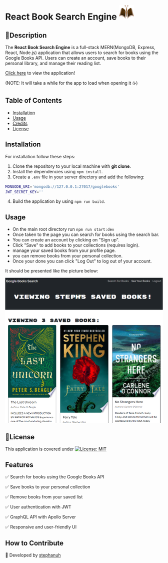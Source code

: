 # React Book Search Engine ![butterfly](images/MyButterfly-book-Drawing.png)

## 📖Description
The **React Book Search Engine** is a full-stack MERN(MongoDB, Express, React, Node.js) application that allows users to search for books using the Google Books API. Users can create an account, save books to their personal library, and manage their reading list.

[Click here](https://book-collections.onrender.com) to view the application!

(NOTE: It will take a while for the app to load when opening it ☕)
## Table of Contents

- [Installation](#installation)
- [Usage](#usage)
- [Credits](#credits)
- [License](#license)

## Installation

For installation follow these steps:

1) Clone the repository to your local machine with **git clone**.
2) Install the dependencies using `npm install`.
3) Create a `.env` file in your server directory and add the following:
```sh
MONGODB_URI='mongodb://127.0.0.1:27017/googlebooks'
JWT_SECRET_KEY=''
``` 
4) Build the application by using `npm run build`.
## Usage

- On the main root directory run `npm run start:dev`
- Once taken to the page you can search for books using the search bar.
- You can create an account by clicking on "Sign up".
- Click "Save" to add books to your collections (requires login).
- manage your saved books from your profile page.
- you can remove books from your personal collection.
- Once your done you can click "Log Out" to log out of your account.

It should be presented like the picture below:

![BookCollections](images/Book-Collections.PNG)


## 📜License
This application is covered under [![License: MIT](https://img.shields.io/badge/License-MIT-yellow.svg)](https://opensource.org/licenses/MIT)

## Features
✅ Search for books using the Google Books API

✅ Save books to your personal collection

✅ Remove books from your saved list

✅ User authentication with JWT

✅ GraphQL API with Apollo Server

✅ Responsive and user-friendly UI

## How to Contribute
🚀 Developed by [stephanuh](https://github.com/stephanuh/Book-Search)
